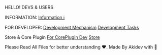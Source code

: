 HELLO! 
DEVS & USERS

INFORMATION:
[Information ℹ️](https://github.com/4K1D3V/hyronicnetwork/blob/main/Hyronic%20Network.md)

FOR DEVELOPER:
[Development Mechanism](https://github.com/4K1D3V/hyronicnetwork/blob/main/Development%20Of%20Hyronic.md)
[Development Tasks](https://github.com/4K1D3V/hyronicnetwork/blob/main/Server%20Developer%20%26%20Configuration%20Tasks.md)

Store & Core Plugin
[For CorePlugin Dev](https://github.com/4K1D3V/hyronicnetwork/blob/main/Core%20Plugin%20Details.md)
[Store](https://github.com/4K1D3V/hyronicnetwork/blob/main/Paid%20Items%20%E2%80%A2%20Store.md)

Please Read All Files for better understanding ❤️.
Made By Akidev with 🚬
